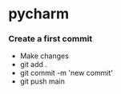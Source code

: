 # pycharm
### Create a first commit
- Make changes
- git add .
- git commit -m 'new commit'
- git push main 